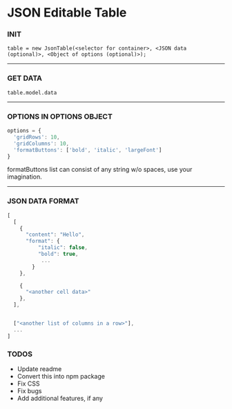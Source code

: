 # JSON Editable Table

### INIT
`table = new JsonTable(<selector for container>, <JSON data (optional)>, <Object of options (optional)>);`

---

### GET DATA
`table.model.data`

---

### OPTIONS IN OPTIONS OBJECT
```js
options = {
  'gridRows': 10,
  'gridColumns': 10,
  'formatButtons': ['bold', 'italic', 'largeFont']
}
```
formatButtons list can consist of any string w/o spaces, use your imagination.

---

### JSON DATA FORMAT
```js
[
  [
    {
      "content": "Hello",
      "format": {
          "italic": false,
          "bold": true,
           ...  
        }
    },

    {
      "<another cell data>"
    },
  ],


  ["<another list of columns in a row>"],
  ...
]
```

### TODOS
* Update readme
* Convert this into npm package
* Fix CSS
* Fix bugs
* Add additional features, if any

